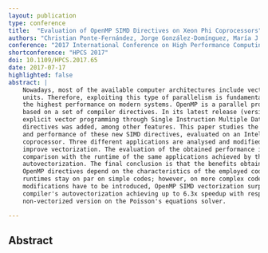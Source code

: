 ```yaml
---
layout: publication
type: conference
title:  "Evaluation of OpenMP SIMD Directives on Xeon Phi Coprocessors"
authors: "Christian Ponte-Fernández, Jorge González-Domínguez, María J. Martín"
conference: "2017 International Conference on High Performance Computing & Simulation"
shortconference: "HPCS 2017"
doi: 10.1109/HPCS.2017.65
date: 2017-07-17
highlighted: false
abstract: |
    Nowadays, most of the available computer architectures include vector processing
    units. Therefore, exploiting this type of parallelism is fundamental to achieve
    the highest performance on modern systems. OpenMP is a parallel programming API
    based on a set of compiler directives. In its latest release (version 4)
    explicit vector programming through Single Instruction Multiple Data (SIMD)
    directives was added, among other features. This paper studies the ease of use
    and performance of these new SIMD directives, evaluated on an Intel Xeon Phi
    coprocessor. Three different applications are analysed and modified in order to
    improve vectorization. The evaluation of the obtained performance is done by
    comparison with the runtime of the same applications achieved by the compiler's
    autovectorization. The final conclusion is that the benefits obtained by the
    OpenMP directives depend on the characteristics of the employed code: both
    runtimes stay on par on simple codes; however, on more complex codes where
    modifications have to be introduced, OpenMP SIMD vectorization surpasses the
    compiler's autovectorization achieving up to 6.3x speedup with respect to the
    non-vectorized version on the Poisson's equations solver.

---
```


## Abstract

> 